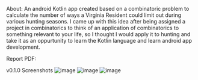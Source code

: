 About:
An android Kotlin app created based on a combinatoric problem to calculate the number of ways a Virginia Resident could limit out during various hunting seasons.
I came up with this idea after being assigned a project in combinatorics to think of an application of combinatorics to something relevant to your life,
so I thought I would apply it to hunting and take it as an oppurtunity to learn the Kotlin language and learn android app development.

Report PDF:
<object data="Combinatorial Analysis of Virginia State Hunting Bag Limits.pdf" width="1000" height="1000" type='application/pdf'/>

v0.1.0 Screenshots
![image](https://github.com/arshaw4/Virginia-Hunting-Regulations/assets/142753496/61fc32d6-a529-4eec-81a0-87c56b1ffba9)
![image](https://github.com/arshaw4/Virginia-Hunting-Regulations/assets/142753496/3c4ddab1-f055-4ca0-9da7-6becda5cd2f6)
![image](https://github.com/arshaw4/Virginia-Hunting-Regulations/assets/142753496/8b1435f6-6901-4e08-ab51-5effc5d6aea5)
